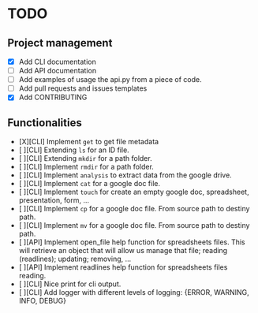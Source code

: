 # TODO

## Project management

- [X] Add CLI documentation
- [ ] Add API documentation
- [ ] Add examples of usage the api.py from a piece of code.
- [ ] Add pull requests and issues templates
- [X] Add CONTRIBUTING

## Functionalities

- [X][CLI] Implement `get` to get file metadata
- [ ][CLI] Extending `ls` for an ID file.
- [ ][CLI] Extending `mkdir` for a path folder.
- [ ][CLI] Implement `rmdir` for a path folder.
- [ ][CLI] Implement `analysis` to extract data from the google drive.
- [ ][CLI] Implement `cat` for a google doc file.
- [ ][CLI] Implement `touch` for create an empty google doc, spreadsheet, presentation, form, ...
- [ ][CLI] Implement `cp` for a google doc file. From source path to destiny path.
- [ ][CLI] Implement `mv` for a google doc file. From source path to destiny path.
- [ ][API] Implement open_file help function for spreadsheets files. This will retrieve an object that will allow us manage that file; reading (readlines); updating; removing, ...
- [ ][API] Implement readlines help function for spreadsheets files reading.
- [ ][CLI] Nice print for cli output.
- [ ][CLI] Add logger with different levels of logging: {ERROR, WARNING, INFO, DEBUG}
